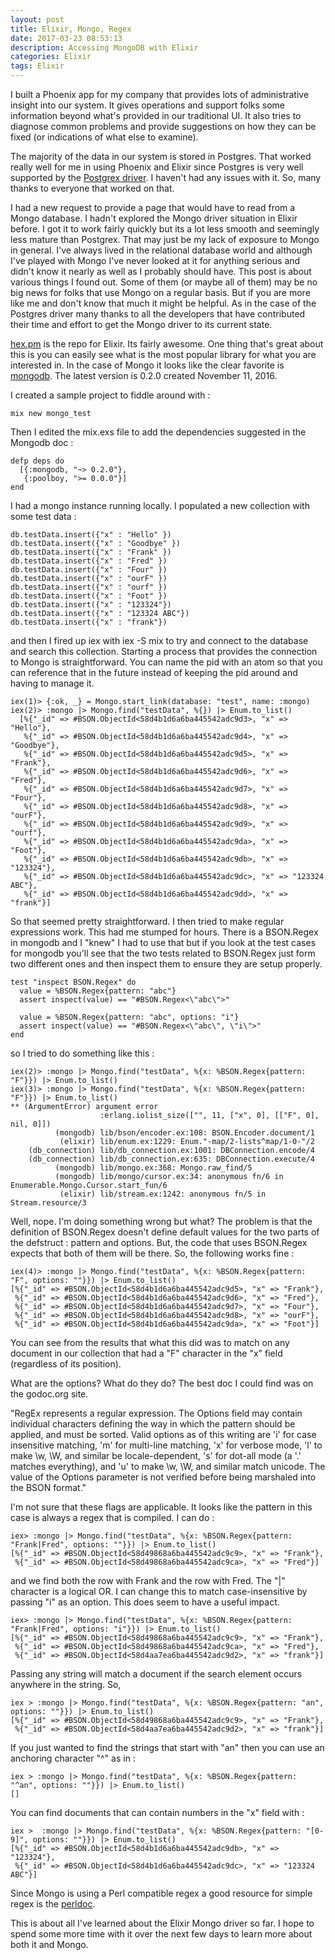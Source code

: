 ```yaml
---
layout: post
title: Elixir, Mongo, Regex
date: 2017-03-23 08:53:13
description: Accessing MongoDB with Elixir
categories: Elixir
tags: Elixir
---
```


I built a Phoenix app for my company that provides lots of administrative insight into
our system. It gives operations and support folks some information beyond what's provided
in our traditional UI. It also tries to diagnose common problems and provide suggestions on
how they can be fixed (or indications of what else to examine).

The majority of the data in our system is stored in Postgres. That worked really well for
me in using Phoenix and Elixir since Postgres is very well supported
by the [Postgrex driver](https://hex.pm/packages/postgrex).
I haven't had any issues with it. So, many thanks to everyone that worked on that.

I had a new request to provide a page that would have to read from a Mongo database. I
hadn't explored the Mongo driver situation in Elixir before. I got it to work fairly
quickly but its a lot less smooth and seemingly less mature than Postgrex. That may just
be my lack of exposure to Mongo in general. I've always lived in the relational database
world and although I've played with Mongo I've never looked at it for anything serious
and didn't know it nearly as well as I probably should have. This post is about various
things I found out. Some of them (or maybe all of them) may be no big news for folks that
use Mongo on a regular basis. But if you are more like me and don't know that much it might
be helpful. As in the case of the Postgres driver many thanks to all the developers that
have contributed their time and effort to get the Mongo driver to its current state.

[hex.pm](https://hex.pm/) is the repo for Elixir. Its fairly awesome. One thing that's
great about this is you can easily see what is the most popular library for what you are
interested in. In the case of Mongo it looks like the clear favorite is [mongodb](https://hex.pm/packages/mongodb).
The latest version is 0.2.0 created November 11, 2016.

I created a sample project to fiddle around with :

```
mix new mongo_test
```

Then I edited the mix.exs file to add the dependencies suggested in the Mongodb doc :

```
defp deps do
  [{:mongodb, "~> 0.2.0"},
   {:poolboy, ">= 0.0.0"}]
end
```

I had a mongo instance running locally. I populated a new collection with some test data :

```
db.testData.insert({"x" : "Hello" })
db.testData.insert({"x" : "Goodbye" })
db.testData.insert({"x" : "Frank" })
db.testData.insert({"x" : "Fred" })
db.testData.insert({"x" : "Four" })
db.testData.insert({"x" : "ourF" })
db.testData.insert({"x" : "ourf" })
db.testData.insert({"x" : "Foot" })
db.testData.insert({"x" : "123324"})
db.testData.insert({"x" : "123324 ABC"})
db.testData.insert({"x" : "frank"})
```

and then I fired up iex with iex -S mix to try and connect to the database and
search this collection. Starting a process that provides the connection to Mongo
is straightforward. You can name the pid with an atom so that you can reference
that in the future instead of keeping the pid around and having to manage it.

```
iex(1)> {:ok, _} = Mongo.start_link(database: "test", name: :mongo)
iex(2)> :mongo |> Mongo.find("testData", %{}) |> Enum.to_list()
  [%{"_id" => #BSON.ObjectId<58d4b1d6a6ba445542adc9d3>, "x" => "Hello"},
   %{"_id" => #BSON.ObjectId<58d4b1d6a6ba445542adc9d4>, "x" => "Goodbye"},
   %{"_id" => #BSON.ObjectId<58d4b1d6a6ba445542adc9d5>, "x" => "Frank"},
   %{"_id" => #BSON.ObjectId<58d4b1d6a6ba445542adc9d6>, "x" => "Fred"},
   %{"_id" => #BSON.ObjectId<58d4b1d6a6ba445542adc9d7>, "x" => "Four"},
   %{"_id" => #BSON.ObjectId<58d4b1d6a6ba445542adc9d8>, "x" => "ourF"},
   %{"_id" => #BSON.ObjectId<58d4b1d6a6ba445542adc9d9>, "x" => "ourf"},
   %{"_id" => #BSON.ObjectId<58d4b1d6a6ba445542adc9da>, "x" => "Foot"},
   %{"_id" => #BSON.ObjectId<58d4b1d6a6ba445542adc9db>, "x" => "123324"},
   %{"_id" => #BSON.ObjectId<58d4b1d6a6ba445542adc9dc>, "x" => "123324 ABC"},
   %{"_id" => #BSON.ObjectId<58d4b1d6a6ba445542adc9dd>, "x" => "frank"}]
```

So that seemed pretty straightforward. I then tried to make regular expressions
work. This had me stumped for hours. There is a BSON.Regex in mongodb and I "knew"
I had to use that but if you look at the test cases for mongodb you'll see that
the two tests related to BSON.Regex just form two different ones and then inspect
them to ensure they are setup properly.

```
test "inspect BSON.Regex" do
  value = %BSON.Regex{pattern: "abc"}
  assert inspect(value) == "#BSON.Regex<\"abc\">"

  value = %BSON.Regex{pattern: "abc", options: "i"}
  assert inspect(value) == "#BSON.Regex<\"abc\", \"i\">"
end
```

so I tried to do something like this :

```
iex(2)> :mongo |> Mongo.find("testData", %{x: %BSON.Regex{pattern: "F"}}) |> Enum.to_list()
iex(3)> :mongo |> Mongo.find("testData", %{x: %BSON.Regex{pattern: "F"}}) |> Enum.to_list()
** (ArgumentError) argument error
                    :erlang.iolist_size(["", 11, ["x", 0], [["F", 0], nil, 0]])
          (mongodb) lib/bson/encoder.ex:108: BSON.Encoder.document/1
           (elixir) lib/enum.ex:1229: Enum."-map/2-lists^map/1-0-"/2
    (db_connection) lib/db_connection.ex:1001: DBConnection.encode/4
    (db_connection) lib/db_connection.ex:635: DBConnection.execute/4
          (mongodb) lib/mongo.ex:368: Mongo.raw_find/5
          (mongodb) lib/mongo/cursor.ex:34: anonymous fn/6 in Enumerable.Mongo.Cursor.start_fun/6
           (elixir) lib/stream.ex:1242: anonymous fn/5 in Stream.resource/3
```

Well, nope. I'm doing something wrong but what? The problem is that the definition of
BSON.Regex doesn't define default values for the two parts of the defstruct : pattern and
options. But, the code that uses BSON.Regex expects that both of them will be there. So,
the following works fine :

```
iex(4)> :mongo |> Mongo.find("testData", %{x: %BSON.Regex{pattern: "F", options: ""}}) |> Enum.to_list()
[%{"_id" => #BSON.ObjectId<58d4b1d6a6ba445542adc9d5>, "x" => "Frank"},
 %{"_id" => #BSON.ObjectId<58d4b1d6a6ba445542adc9d6>, "x" => "Fred"},
 %{"_id" => #BSON.ObjectId<58d4b1d6a6ba445542adc9d7>, "x" => "Four"},
 %{"_id" => #BSON.ObjectId<58d4b1d6a6ba445542adc9d8>, "x" => "ourF"},
 %{"_id" => #BSON.ObjectId<58d4b1d6a6ba445542adc9da>, "x" => "Foot"}]
```

You can see from the results that what this did was to match on any document in our collection that
had a "F" character in the "x" field (regardless of its position).

What are the options? What do they do? The best doc I could find was on the godoc.org site.

"RegEx represents a regular expression. The Options field may contain individual characters defining the way in which the pattern should be applied, and must be sorted. Valid options as of this writing are 'i' for case insensitive matching, 'm' for multi-line matching, 'x' for verbose mode, 'l' to make \w, \W, and similar be locale-dependent, 's' for dot-all mode (a '.' matches everything), and 'u' to make \w, \W, and similar match unicode. The value of the Options parameter is not verified before being marshaled into the BSON format."

I'm not sure that these flags are applicable. It looks like the pattern in this case is always a
regex that is compiled. I can do :

```
iex> :mongo |> Mongo.find("testData", %{x: %BSON.Regex{pattern: "Frank|Fred", options: ""}}) |> Enum.to_list()
[%{"_id" => #BSON.ObjectId<58d49868a6ba445542adc9c9>, "x" => "Frank"},
 %{"_id" => #BSON.ObjectId<58d49868a6ba445542adc9ca>, "x" => "Fred"}]
```

and we find both the row with Frank and the row with Fred. The "|" character is a logical OR. I can change this
to match case-insensitive by passing "i" as an option. This does seem to have a useful impact.

```
iex> :mongo |> Mongo.find("testData", %{x: %BSON.Regex{pattern: "Frank|Fred", options: "i"}}) |> Enum.to_list()
[%{"_id" => #BSON.ObjectId<58d49868a6ba445542adc9c9>, "x" => "Frank"},
 %{"_id" => #BSON.ObjectId<58d49868a6ba445542adc9ca>, "x" => "Fred"},
 %{"_id" => #BSON.ObjectId<58d4aa7ea6ba445542adc9d2>, "x" => "frank"}]
```

Passing any string will match a document if the search element occurs anywhere in the string. So,

```
iex > :mongo |> Mongo.find("testData", %{x: %BSON.Regex{pattern: "an", options: ""}}) |> Enum.to_list()
[%{"_id" => #BSON.ObjectId<58d49868a6ba445542adc9c9>, "x" => "Frank"},
 %{"_id" => #BSON.ObjectId<58d4aa7ea6ba445542adc9d2>, "x" => "frank"}]
```

If you just wanted to find the strings that start with "an" then you can use an anchoring character "^"
as in :

```
iex > :mongo |> Mongo.find("testData", %{x: %BSON.Regex{pattern: "^an", options: ""}}) |> Enum.to_list()
[]
```

You can find documents that can contain numbers in the "x" field with :

```
iex >  :mongo |> Mongo.find("testData", %{x: %BSON.Regex{pattern: "[0-9]", options: ""}}) |> Enum.to_list()
[%{"_id" => #BSON.ObjectId<58d4b1d6a6ba445542adc9db>, "x" => "123324"},
 %{"_id" => #BSON.ObjectId<58d4b1d6a6ba445542adc9dc>, "x" => "123324 ABC"}]
```

Since Mongo is using a Perl compatible regex a good resource for simple regex is the
[perldoc](http://perldoc.perl.org/perlrequick.html#Simple-word-matching).

This is about all I've learned about the Elixir Mongo driver so far. I hope to spend some more
time with it over the next few days to learn more about both it and Mongo.
